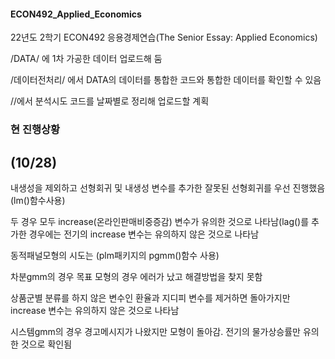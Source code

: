 #### ECON492_Applied_Economics

22년도 2학기 ECON492 응용경제연습(The Senior Essay: Applied Economics)

/DATA/ 에 1차 가공한 데이터 업로드해 둠 

/데이터전처리/ 에서 DATA의 데이터를 통합한 코드와 통합한 데이터를 확인할 수 있음

//에서 분석시도 코드를 날짜별로 정리해 업로드할 계획



### 현 진행상황

## (10/28)

내생성을 제외하고 선형회귀 및 내생성 변수를 추가한 잘못된 선형회귀를 우선 진행했음(lm()함수사용)

두 경우 모두 increase(온라인판매비중증감) 변수가 유의한 것으로 나타남(lag()를 추가한 경우에는 전기의 increase 변수는 유의하지 않은 것으로 나타남

동적패널모형의 시도는 (plm패키지의 pgmm()함수 사용)

차분gmm의 경우 목표 모형의 경우 에러가 났고 해결방법을 찾지 못함

상품군별 분류를 하지 않은 변수인 환율과 지디피 변수를 제거하면 돌아가지만 increase 변수는 유의하지 않은 것으로 나타남

시스템gmm의 경우 경고메시지가 나왔지만 모형이 돌아감. 전기의 물가상승률만 유의한 것으로 확인됨
